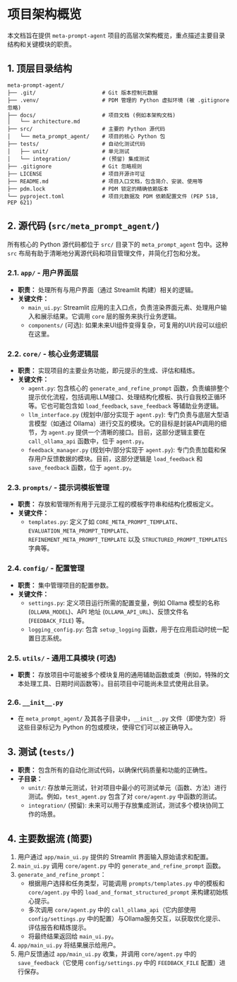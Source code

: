 # 项目架构概览

本文档旨在提供 `meta-prompt-agent` 项目的高层次架构概览，重点描述主要目录结构和关键模块的职责。

## 1. 顶层目录结构

```text
meta-prompt-agent/
├── .git/                     # Git 版本控制元数据
├── .venv/                    # PDM 管理的 Python 虚拟环境 (被 .gitignore 忽略)
├── docs/                     # 项目文档 (例如本架构文档)
│   └── architecture.md
├── src/                      # 主要的 Python 源代码
│   └── meta_prompt_agent/    # 项目的核心 Python 包
├── tests/                    # 自动化测试代码
│   ├── unit/                 # 单元测试
│   └── integration/          # (预留) 集成测试
├── .gitignore                # Git 忽略规则
├── LICENSE                   # 项目开源许可证
├── README.md                 # 项目入口文档，包含简介、安装、使用等
├── pdm.lock                  # PDM 锁定的精确依赖版本
└── pyproject.toml            # 项目元数据及 PDM 依赖配置文件 (PEP 518, PEP 621)
```

## 2. 源代码 (`src/meta_prompt_agent/`)

所有核心的 Python 源代码都位于 `src/` 目录下的 `meta_prompt_agent` 包中。这种 `src` 布局有助于清晰地分离源代码和项目管理文件，并简化打包和分发。

### 2.1. `app/` - 用户界面层

* **职责：** 处理所有与用户界面（通过 Streamlit 构建）相关的逻辑。
* **关键文件：**
    * `main_ui.py`: Streamlit 应用的主入口点，负责渲染界面元素、处理用户输入和展示结果。它调用 `core` 层的服务来执行业务逻辑。
    * `components/` (可选): 如果未来UI组件变得复杂，可复用的UI片段可以组织在这里。

### 2.2. `core/` - 核心业务逻辑层

* **职责：** 实现项目的主要业务功能，即元提示的生成、评估和精炼。
* **关键文件：**
    * `agent.py`: 包含核心的 `generate_and_refine_prompt` 函数，负责编排整个提示优化流程，包括调用LLM接口、处理结构化模板、执行自我校正循环等。它也可能包含如 `load_feedback`, `save_feedback` 等辅助业务逻辑。
    * `llm_interface.py` (规划中/部分实现于 `agent.py`): 专门负责与底层大型语言模型（如通过 Ollama）进行交互的模块。它的目标是封装API调用的细节，为 `agent.py` 提供一个清晰的接口。目前，这部分逻辑主要在 `call_ollama_api` 函数中，位于 `agent.py`。
    * `feedback_manager.py` (规划中/部分实现于 `agent.py`): 专门负责加载和保存用户反馈数据的模块。目前，这部分逻辑是 `load_feedback` 和 `save_feedback` 函数，位于 `agent.py`。

### 2.3. `prompts/` - 提示词模板管理

* **职责：** 存放和管理所有用于元提示工程的模板字符串和结构化模板定义。
* **关键文件：**
    * `templates.py`: 定义了如 `CORE_META_PROMPT_TEMPLATE`、`EVALUATION_META_PROMPT_TEMPLATE`、`REFINEMENT_META_PROMPT_TEMPLATE` 以及 `STRUCTURED_PROMPT_TEMPLATES` 字典等。

### 2.4. `config/` - 配置管理

* **职责：** 集中管理项目的配置参数。
* **关键文件：**
    * `settings.py`: 定义项目运行所需的配置变量，例如 Ollama 模型的名称 (`OLLAMA_MODEL`)、API 地址 (`OLLAMA_API_URL`)、反馈文件名 (`FEEDBACK_FILE`) 等。
    * `logging_config.py`: 包含 `setup_logging` 函数，用于在应用启动时统一配置日志系统。

### 2.5. `utils/` - 通用工具模块 (可选)

* **职责：** 存放项目中可能被多个模块复用的通用辅助函数或类（例如，特殊的文本处理工具、日期时间函数等）。目前项目中可能尚未显式使用此目录。

### 2.6. `__init__.py`

* 在 `meta_prompt_agent/` 及其各子目录中，`__init__.py` 文件（即使为空）将这些目录标记为 Python 的包或模块，使得它们可以被正确导入。

## 3. 测试 (`tests/`)

* **职责：** 包含所有的自动化测试代码，以确保代码质量和功能的正确性。
* **子目录：**
    * `unit/`: 存放单元测试，针对项目中最小的可测试单元（函数、方法）进行测试。例如，`test_agent.py` 包含了对 `core/agent.py` 中函数的测试。
    * `integration/` (预留): 未来可以用于存放集成测试，测试多个模块协同工作的场景。

## 4. 主要数据流 (简要)

1.  用户通过 `app/main_ui.py` 提供的 Streamlit 界面输入原始请求和配置。
2.  `main_ui.py` 调用 `core/agent.py` 中的 `generate_and_refine_prompt` 函数。
3.  `generate_and_refine_prompt`：
    * 根据用户选择和任务类型，可能调用 `prompts/templates.py` 中的模板和 `core/agent.py` 中的 `load_and_format_structured_prompt` 来构建初始核心提示。
    * 多次调用 `core/agent.py` 中的 `call_ollama_api`（它内部使用 `config/settings.py` 中的配置）与Ollama服务交互，以获取优化提示、评估报告和精炼提示。
    * 将最终结果返回给 `main_ui.py`。
4.  `app/main_ui.py` 将结果展示给用户。
5.  用户反馈通过 `app/main_ui.py` 收集，并调用 `core/agent.py` 中的 `save_feedback`（它使用 `config/settings.py` 中的 `FEEDBACK_FILE` 配置）进行保存。



